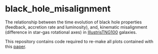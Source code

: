 # black_hole_misalignment
The relationship between the time evolution of black hole properties (feedback, accretion rate and luminosity), and, kinematic misalignment (difference in star-gas rotational axes) in [IllustrisTNG100](https://www.tng-project.org/) galaxies.

This repository contains code required to re-make all plots contained with this [paper](https://ui.adsabs.harvard.edu/abs/2020MNRAS.495.4542D/abstract).

